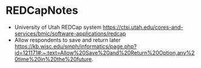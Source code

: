 # REDCapNotes

* University of Utah REDCap system https://ctsi.utah.edu/cores-and-services/bmic/software-applications/redcap
* Allow respondents to save and return later https://kb.wisc.edu/smph/informatics/page.php?id=121171#:~:text=Allow%20Save%20and%20Return%20Option,any%20time%20in%20the%20future.

